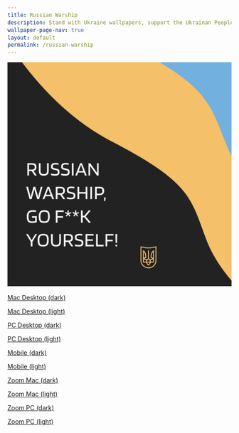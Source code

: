 ```yaml
---
title: Russian Warship
description: Stand with Ukraine wallpapers, support the Ukrainan People, support the defenders of Ukraine! 💪🌻🇺🇦 
wallpaper-page-nav: true
layout: default
permalink: /russian-warship
---
```


<div class="page-thumb"><img src="static/gallery/russian-warship-thumb.PNG"></div>

<a href="/static/russian-warship/Russian-Warship-Desktop-mac-dark.png">Mac Desktop (dark)</a>

<a href="/static/russian-warship/Russian-Warship-Desktop-mac-light.png">Mac Desktop (light)</a>

<a href="/static/russian-warship/Russian-Warship-Desktop-pc-dark.png">PC Desktop (dark)</a>

<a href="/static/russian-warship/Russian-Warship-Desktop-pc-light.png">PC Desktop (light)</a>

<a href="/static/russian-warship/Russian-Warship-Mobile-dark.png">Mobile (dark)</a>

<a href="/static/russian-warship/Russian-Warship-Mobile-light.png">Mobile (light)</a>

<a href="/static/russian-warship/Russian-Warship-Zoom-mac-dark.png">Zoom Mac (dark)</a>

<a href="/static/russian-warship/Russian-Warship-Zoom-mac-light.png">Zoom Mac (light)</a>

<a href="/static/russian-warship/Russian-Warship-Zoom-pc-dark.png">Zoom PC (dark)</a>

<a href="/static/russian-warship/Russian-Warship-Zoom-pc-light.png">Zoom PC (light)</a>